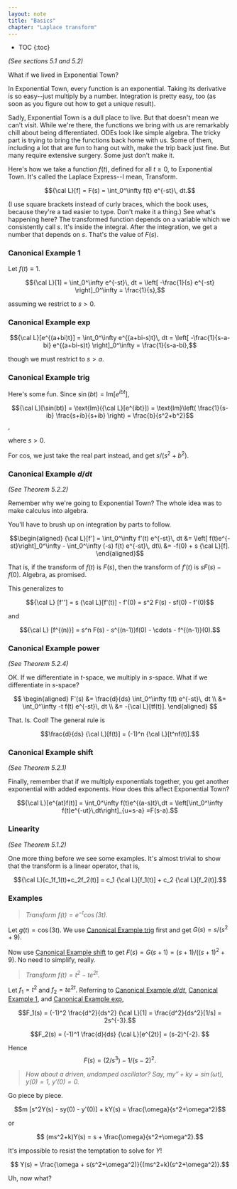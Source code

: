 ```yaml
---
layout: note
title: "Basics"
chapter: "Laplace transform"
---
```

* TOC
{:toc}

*(See sections 5.1 and 5.2)*

What if we lived in Exponential Town? 

In Exponential Town, every function is an exponential. Taking its derivative is so easy--just multiply by a number. Integration is pretty easy, too (as soon as you figure out how to get a unique result). 

Sadly, Exponential Town is a dull place to live. But that doesn't mean we can't visit. While we're there, the functions we bring with us are remarkably chill about being differentiated. ODEs look like simple algebra. The tricky part is trying to bring the functions back home with us. Some of them, including a lot that are fun to hang out with, make the trip back just fine. But many require extensive surgery. Some just don't make it.

Here's how we take a function $f(t)$, defined for all $t\ge 0$, to Exponential Town. It's called the Laplace Express--I mean, Transform.

$${\cal L}[f] = F(s) = \int_0^\infty f(t) e^{-st}\, dt.$$

(I use square brackets instead of curly braces, which the book uses, because they're a tad easier to type. Don't make it a thing.) See what's happening here? The transformed function depends on a variable which we consistently call $s$. It's inside the integral. After the integration, we get a number that depends on $s$. That's the value of $F(s)$. 

### Canonical Example 1

Let $f(t)\equiv 1$. 

$${\cal L}[1] = \int_0^\infty e^{-st}\, dt = \left[ -\frac{1}{s} e^{-st} \right]_0^\infty = \frac{1}{s},$$

assuming we restrict to $s>0$. 

### Canonical Example exp

$${\cal L}[e^{(a+bi)t}] = \int_0^\infty e^{(a+bi-s)t}\, dt = \left[ -\frac{1}{s-a-bi} e^{(a+bi-s)t} \right]_0^\infty = \frac{1}{s-a-bi},$$

though we must restrict to $s>a$. 

### Canonical Example trig

Here's some fun. Since $\sin(bt) = \text{Im}[e^{ibt}]$, 

$${\cal L}[\sin(bt)] = \text{Im}({\cal L}[e^{ibt}]) = \text{Im}\left( \frac{1}{s-ib} \frac{s+ib}{s+ib} \right) = \frac{b}{s^2+b^2}$$,

where $s>0$. 

For cos, we just take the real part instead, and get $s/(s^2+b^2)$. 

### Canonical Example $d/dt$

*(See Theorem 5.2.2)*

Remember why we're going to Exponential Town? The whole idea was to make calculus into algebra. 

You'll have to brush up on integration by parts to follow. 

$$\begin{aligned}
{\cal L}[f'] = \int_0^\infty f'(t) e^{-st}\, dt 
&= \left[ f(t)e^{-st}\right]_0^\infty - \int_0^\infty (-s) f(t) e^{-st}\, dt\\
    &= -f(0) + s {\cal L}[f].
\end{aligned}$$

That is, if the transform of $f(t)$ is $F(s)$, then the transform of $f'(t)$ is $sF(s)-f(0)$. Algebra, as promised.

This generalizes to 

$${\cal L} [f''] = s {\cal L}[f'(t)]  - f'(0) =   s^2 F(s) - sf(0) - f'(0)$$

and 

$${\cal L} [f^{(n)}] = s^n F(s) - s^{(n-1)}f(0) - \cdots - f^{(n-1)}(0).$$

### Canonical Example power

*(See Theorem 5.2.4)*

OK. If we differentiate in $t$-space, we multiply in $s$-space. What if we differentiate in $s$-space? 

$$
\begin{aligned}
F'(s) &= \frac{d}{ds} \int_0^\infty f(t) e^{-st}\, dt \\
&= \int_0^\infty -t f(t) e^{-st}\, dt \\
&= -{\cal L}[tf(t)].
\end{aligned}
$$

That. Is. Cool! The general rule is

$$\frac{d}{ds} {\cal L}[f(t)] = (-1)^n {\cal L}[t^nf(t)].$$


### Canonical Example shift

*(See Theorem 5.2.1)*

Finally, remember that if we multiply exponentials together, you get another exponential with added exponents. How does this affect Exponential Town?

$${\cal L}[e^{at}f(t)] = \int_0^\infty f(t)e^{(a-s)t}\,dt = \left[\int_0^\infty f(t)e^{-ut}\,dt\right]_{u=s-a} =F(s-a).$$

### Linearity

*(See Theorem 5.1.2)*

One more thing before we see some examples. It's almost trivial to show that the transform is a linear operator, that is,

$${\cal L}[c_1f_1(t)+c_2f_2(t)] = c_1 {\cal L}[f_1(t)] + c_2 {\cal L}[f_2(t)].$$

### Examples

> *Transform $f(t)=e^{-t}\cos(3t)$.*

Let $g(t) = \cos(3t)$. We use [Canonical Example trig](#canonical-example-trig) first and get $G(s) = s/(s^2+9)$. 

Now use [Canonical Example shift](#canonical-example-shift) to get $F(s) = G(s+1) = (s+1)/((s+1)^2+9)$. No need to simplify, really.  

> *Transform $f(t)=t^2-te^{2t}$.*

Let $f_1=t^2$ and $f_2=te^{2t}$. Referring to [Canonical Example $d/dt$](#canonical-example-ddt), [Canonical Example 1](#canonical-example-1), and
[Canonical Example exp](#canonical-example-exp),

$$F_1(s) = (-1)^2 \frac{d^2}{ds^2} {\cal L}[1] = \frac{d^2}{ds^2}[1/s] = 2s^{-3}.$$

$$F_2(s) = (-1)^1 \frac{d}{ds} {\cal L}[e^{2t}] = (s-2)^{-2}. $$

Hence $$F(s) = (2/s^3) - 1/(s-2)^2.$$

> *How about a driven, undamped oscillator? Say, $my'' + ky = \sin(\omega t)$, $y(0)=1$, $y'(0)=0$.*

Go piece by piece.

$$m [s^2Y(s) - sy(0) - y'(0)] + kY(s) = \frac{\omega}{s^2+\omega^2}$$

or

$$ (ms^2+k)Y(s) = s  + \frac{\omega}{s^2+\omega^2}.$$

It's impossible to resist the temptation to solve for $Y$!

$$ Y(s) = \frac{\omega + s(s^2+\omega^2)}{(ms^2+k)(s^2+\omega^2)}.$$

Uh, now what? 